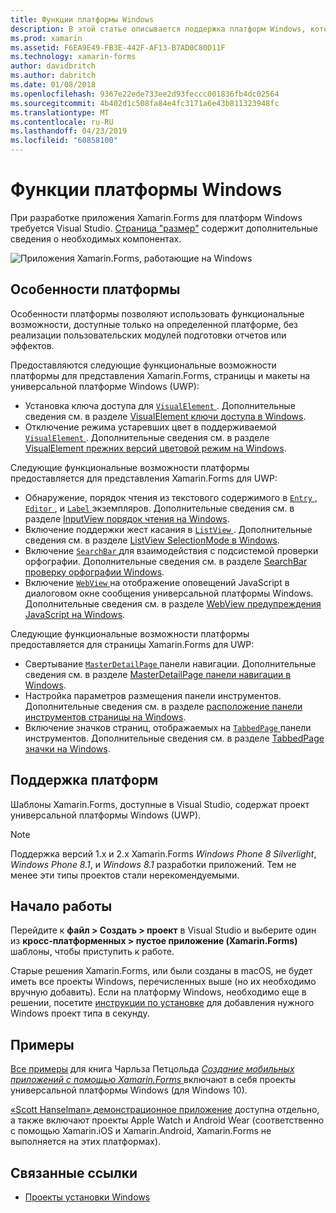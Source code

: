 ```yaml
---
title: Функции платформы Windows
description: В этой статье описывается поддержка платформ Windows, которая доступна в Xamarin.Forms.
ms.prod: xamarin
ms.assetid: F6EA9E49-FB3E-442F-AF13-B7AD0C80D11F
ms.technology: xamarin-forms
author: davidbritch
ms.author: dabritch
ms.date: 01/08/2018
ms.openlocfilehash: 9367e22ede733ee2d93feccc001836fb4dc02564
ms.sourcegitcommit: 4b402d1c508fa84e4fc3171a6e43b811323948fc
ms.translationtype: MT
ms.contentlocale: ru-RU
ms.lasthandoff: 04/23/2019
ms.locfileid: "60858100"
---
```

# <a name="windows-platform-features"></a>Функции платформы Windows

При разработке приложения Xamarin.Forms для платформ Windows требуется Visual Studio. [Страница "размер"](~/get-started/requirements.md) содержит дополнительные сведения о необходимых компонентах.

![](images/allhanselman.png "Приложения Xamarin.Forms, работающие на Windows")

## <a name="platform-specifics"></a>Особенности платформы

Особенности платформы позволяют использовать функциональные возможности, доступные только на определенной платформе, без реализации пользовательских модулей подготовки отчетов или эффектов.

Предоставляются следующие функциональные возможности платформы для представления Xamarin.Forms, страницы и макеты на универсальной платформе Windows (UWP):

- Установка ключа доступа для [ `VisualElement` ](xref:Xamarin.Forms.VisualElement). Дополнительные сведения см. в разделе [VisualElement ключи доступа в Windows](visualelement-access-keys.md).
- Отключение режима устаревших цвет в поддерживаемой [ `VisualElement` ](xref:Xamarin.Forms.VisualElement). Дополнительные сведения см. в разделе [VisualElement прежних версий цветовой режим на Windows](legacy-color-mode.md).

Следующие функциональные возможности платформы предоставляется для представления Xamarin.Forms для UWP:

- Обнаружение, порядок чтения из текстового содержимого в [ `Entry` ](xref:Xamarin.Forms.Entry), [ `Editor` ](xref:Xamarin.Forms.Editor), и [ `Label` ](xref:Xamarin.Forms.Label) экземпляров. Дополнительные сведения см. в разделе [InputView порядок чтения на Windows](inputview-reading-order.md).
- Включение поддержки жест касания в [ `ListView` ](xref:Xamarin.Forms.ListView). Дополнительные сведения см. в разделе [ListView SelectionMode в Windows](listview-selectionmode.md).
- Включение [ `SearchBar` ](xref:Xamarin.Forms.SearchBar) для взаимодействия с подсистемой проверки орфографии. Дополнительные сведения см. в разделе [SearchBar проверку орфографии Windows](searchbar-spell-check.md).
- Включение [ `WebView` ](xref:Xamarin.Forms.WebView) на отображение оповещений JavaScript в диалоговом окне сообщения универсальной платформы Windows. Дополнительные сведения см. в разделе [WebView предупреждения JavaScript на Windows](webview-javascript-alert.md).

Следующие функциональные возможности платформы предоставляется для страницы Xamarin.Forms для UWP:

- Свертывание [ `MasterDetailPage` ](xref:Xamarin.Forms.MasterDetailPage) панели навигации. Дополнительные сведения см. в разделе [MasterDetailPage панели навигации в Windows](masterdetailpage-navigation-bar.md).
- Настройка параметров размещения панели инструментов. Дополнительные сведения см. в разделе [расположение панели инструментов страницы на Windows](page-toolbar-placement.md).
- Включение значков страниц, отображаемых на [ `TabbedPage` ](xref:Xamarin.Forms.TabbedPage) панели инструментов. Дополнительные сведения см. в разделе [TabbedPage значки на Windows](tabbedpage-icons.md).

## <a name="platform-support"></a>Поддержка платформ

Шаблоны Xamarin.Forms, доступные в Visual Studio, содержат проект универсальной платформы Windows (UWP).

> [!NOTE]
> Поддержка версий 1.x и 2.x Xamarin.Forms _Windows Phone 8 Silverlight_, _Windows Phone 8.1_, и _Windows 8.1_ разработки приложений. Тем не менее эти типы проектов стали нерекомендуемыми.

## <a name="getting-started"></a>Начало работы

Перейдите к **файл > Создать > проект** в Visual Studio и выберите один из **кросс-платформенных > пустое приложение (Xamarin.Forms)** шаблоны, чтобы приступить к работе.

Старые решения Xamarin.Forms, или были созданы в macOS, не будет иметь все проекты Windows, перечисленных выше (но их необходимо вручную добавить). Если на платформу Windows, необходимо еще в решении, посетите [инструкции по установке](installation/index.md) для добавления нужного Windows проект типа в секунду.

## <a name="samples"></a>Примеры

[Все примеры](https://github.com/xamarin/xamarin-forms-book-preview-2) для книга Чарльза Петцольда [ *Создание мобильных приложений с помощью Xamarin.Forms* ](~/xamarin-forms/creating-mobile-apps-xamarin-forms/index.md) включают в себя проекты универсальной платформы Windows (для Windows 10).

[«Scott Hanselman» демонстрационное приложение](https://github.com/jamesmontemagno/Hanselman.Forms) доступна отдельно, а также включают проекты Apple Watch и Android Wear (соответственно с помощью Xamarin.iOS и Xamarin.Android, Xamarin.Forms не выполняется на этих платформах).

## <a name="related-links"></a>Связанные ссылки

- [Проекты установки Windows](~/xamarin-forms/platform/windows/installation/index.md)
